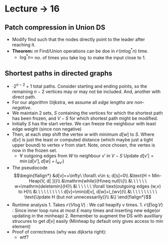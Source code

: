 # Lecture -> 16
## Patch compression in Union DS
- Modify find such that the nodes directly point to the leader after reaching it.
- **Theorem:** $m$ Find/Union operations can be doe in $\mathcal{O}(m\log^*n)$ time.
	- $\log^*n=$ no. of times you take $\log$ to make the input close to 1.

## Shortest paths in directed graphs
- $\cdot2^{n-2}+1$ total paths. Consider starting and ending points, so the remaining $n-2$ vertices may or may not be included. And, another with direct path.
- For our algorithm $\mathbb{D}\text{ijkstra}$, we assume all *edge lengths are non-negative.*
- We maintain 2 sets, $S$ containing the vertices for which the shortest path has been frozen, and $V-S$ for which shortest path might be modified.
- Initially $S$ has the start vertex. We can freeze the neighbour with least edge weight (since non negative)
- Then, at each step shift the vertex $w$ with minimum $d[w]$ to $S$. Where $d[v]$ is just the least or computed distance (which maybe just a tight upper bound) to vertex $v$ from start. Note, once chosen, the vertex is now in the frozen set.
	-  $\forall$ outgoing edges from $W$ to neighbour $v'$ in $V-S$
			Update $d[v'] = \min(d[v'], d[w]+l_{wv'})$
- The pseudocode
  $$\begin{flalign*}
  &d[v]=+\infty\  \forall\  v\in s; d[s]=0\\
  &\text{H = Min-Heap(V, d[ ])}\\
  &\mathrm{while}(H\neq null)\{\\
  &\ \ \ \ \ \ w=\mathrm{deletemin}(H)\\
  &\ \ \ \ \ \ \forall \text{outgoing edges (w,v) to H}\\
  &\ \ \ \ \ \ \ \ \ \ d[v]=\min(d[v], d[w]+l_{wv})\\
  &\ \ \ \ \ \ \ \ \ \ \text{Update H (but not unnecessarily)}\\
  &\}
  \end{flalign*}$$
- Runtime analysis
	  1. Takes $\mathcal{O}(V\log V)$ : We call heapify $v$ times.
	  1. $\mathcal{O}(E\log V)$ : Since inner loop runs at most $E$ many times and inserting new edge(or updating in the minheap)
	  2. Remember to augment the DS with auxilliary strucures to get $d[v]$ easily (Minheap by default only gives access to min element)
- Proof of correctness (why was dijksrta right):
	- wtf?